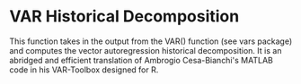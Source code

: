 # VAR Historical Decomposition

This function takes in the output from the VAR() function (see vars package) and computes the vector autoregression historical decomposition. It is an abridged and efficient translation of Ambrogio Cesa-Bianchi's MATLAB code in his VAR-Toolbox designed for R.

